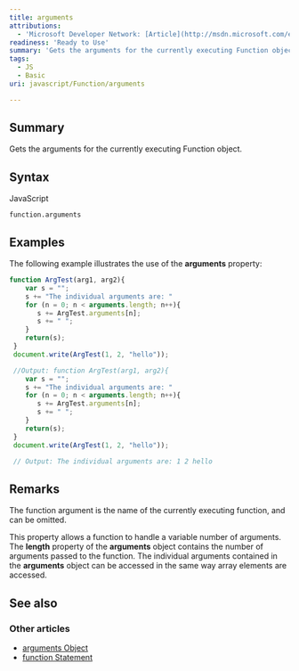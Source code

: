 ```yaml
---
title: arguments
attributions:
  - 'Microsoft Developer Network: [Article](http://msdn.microsoft.com/en-us/library/ie/he95z461(v=vs.94).aspx)'
readiness: 'Ready to Use'
summary: 'Gets the arguments for the currently executing Function object.'
tags:
  - JS
  - Basic
uri: javascript/Function/arguments

---
```

## Summary

Gets the arguments for the currently executing Function object.

## Syntax

<span class="language">JavaScript</span>

    function.arguments

## Examples

The following example illustrates the use of the **arguments** property:

``` js
function ArgTest(arg1, arg2){
    var s = "";
    s += "The individual arguments are: "
    for (n = 0; n < arguments.length; n++){
       s += ArgTest.arguments[n];
       s += " ";
    }
    return(s);
 }
 document.write(ArgTest(1, 2, "hello"));

 //Output: function ArgTest(arg1, arg2){
    var s = "";
    s += "The individual arguments are: "
    for (n = 0; n < arguments.length; n++){
       s += ArgTest.arguments[n];
       s += " ";
    }
    return(s);
 }
 document.write(ArgTest(1, 2, "hello"));

 // Output: The individual arguments are: 1 2 hello
```

## Remarks

The function argument is the name of the currently executing function, and can be omitted.

This property allows a function to handle a variable number of arguments. The **length** property of the **arguments** object contains the number of arguments passed to the function. The individual arguments contained in the **arguments** object can be accessed in the same way array elements are accessed.

## See also

### Other articles

-   [arguments Object](/javascript/arguments)
-   [function Statement](/javascript/statements/function)

